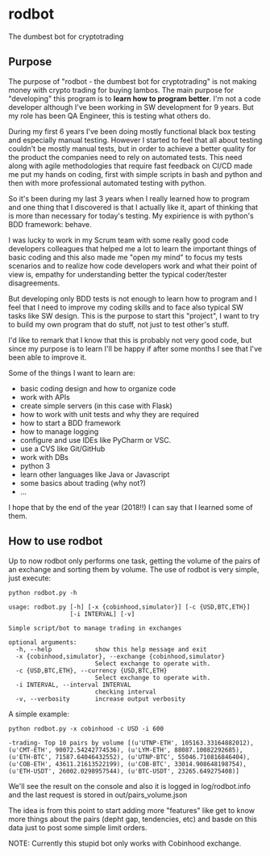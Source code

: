 # rodbot
The dumbest bot for cryptotrading


## Purpose

The purpose of "rodbot - the dumbest bot for cryptotrading" is not making money with crypto trading for buying lambos. The main purpose for "developing" this program is to **learn how to program better**. I'm not a code developer although I've been working in SW development for 9 years. But my role has been QA Engineer, this is testing what others do.

During my first 6 years I've been doing mostly functional black box testing and especially manual testing. However I started to feel that all about testing couldn't be mostly manual tests, but in order to achieve a better quality for the product the companies need to rely on automated tests. This need along with agile methodologies that require fast feedback on CI/CD made me put my hands on coding, first with simple scripts in bash and python and then with more professional automated testing with python.

So it's been during my last 3 years when I really learned how to program and one thing that I discovered is that I actually like it, apart of thinking that is more than necessary for today's testing. My expirience is with python's BDD framework: behave.

I was lucky to work in my Scrum team with some really good code developers colleagues that helped me a lot to learn the important things of basic coding and this also made me "open my mind" to focus my tests scenarios and to realize how code developers work and what their point of view is, empathy for understanding better the typical coder/tester disagreements.

But developing only BDD tests is not enough to learn how to program and I feel that I need to improve my coding skills and to face also typical SW tasks like SW design. This is the purpose to start this "project", I want to try to build my own program that do stuff, not just to test other's stuff.

I'd like to remark that I know that this is probably not very good code, but since my purpose is to learn I'll be happy if after some months I see that I've been able to improve it.

Some of the things I want to learn are:
- basic coding design and how to organize code
- work with APIs
- create simple servers (in this case with Flask)
- how to work with unit tests and why they are required
- how to start a BDD framework
- how to manage logging
- configure and use IDEs like PyCharm or VSC.
- use a CVS like Git/GitHub
- work with DBs
- python 3
- learn other languages like Java or Javascript
- some basics about trading (why not?)
- ...

I hope that by the end of the year (2018!!) I can say that I learned some of them.



## How to use rodbot
Up to now rodbot only performs one task, getting the volume of the pairs of an exchange and sorting them by volume.
The use of rodbot is very simple, just execute:
```
python rodbot.py -h

usage: rodbot.py [-h] [-x {cobinhood,simulator}] [-c {USD,BTC,ETH}]
                 [-i INTERVAL] [-v]

Simple script/bot to manage trading in exchanges

optional arguments:
  -h, --help            show this help message and exit
  -x {cobinhood,simulator}, --exchange {cobinhood,simulator}
                        Select exchange to operate with.
  -c {USD,BTC,ETH}, --currency {USD,BTC,ETH}
                        Select exchange to operate with.
  -i INTERVAL, --interval INTERVAL
                        checking interval
  -v, --verbosity       increase output verbosity
 ```
 
 A simple example:
 ```
 python rodbot.py -x cobinhood -c USD -i 600
 
 -trading- Top 10 pairs by volume [(u'UTNP-ETH', 105163.33164882012), (u'CMT-ETH', 90072.54242774536), (u'LYM-ETH', 88087.10082292685), (u'ETH-BTC', 71587.64046432552), (u'UTNP-BTC', 55046.710816846404), (u'COB-ETH', 43611.21613522199), (u'COB-BTC', 33014.908648198754), (u'ETH-USDT', 26002.0298957544), (u'BTC-USDT', 23265.649275408)]
 ```
 
 We'll see the result on the console and also it is logged in log/rodbot.info and the last request is stored in out/pairs_volume.json
 
 The idea is from this point to start adding more "features" like get to know more things about the pairs (depht gap, tendencies, etc) and basde on this data just to post some simple limit orders.
 
 NOTE: Currently this stupid bot only works with Cobinhood exchange.
 
